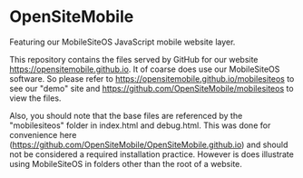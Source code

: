 OpenSiteMobile
==============

Featuring our MobileSiteOS JavaScript mobile website layer.

This repository contains the files served by GitHub for our website https://opensitemobile.github.io. It of coarse does use our MobileSiteOS software. So please refer to https://opensitemobile.github.io/mobilesiteos to see our "demo" site and https://github.com/OpenSiteMobile/mobilesiteos to view the files.

Also, you should note that the base files are referenced by the "mobilesiteos" folder in index.html and debug.html. This was done for convenience here (https://github.com/OpenSiteMobile/OpenSiteMobile.github.io) and should not be considered a required installation practice. However is does illustrate using MobileSiteOS in folders other than the root of a website.

